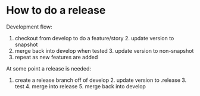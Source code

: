 # How to do a release

Development flow:
1. checkout from develop to do a feature/story
   2. update version to snapshot
2. merge back into develop when tested
    3. update version to non-snapshot
4. repeat as new features are added

At some point a release is needed:
1. create a release branch off of develop
   2. update version to .release
   3. test
   4. merge into release
   5. merge back into develop


